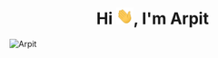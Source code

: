 <h1 align="center">Hi <img src="https://github.com/SAMAYV/SAMAYV/blob/main/Assets/hi.gif" width="30px">, I'm Arpit</h1>

<p align="left"> <img src=https://komarev.com/ghpvc/?username=arpitkekri alt=Arpit Kumar Jain/> </p>



<!--
**arpitkekri/arpitkekri** is a ✨ _special_ ✨ repository because its `README.md` (this file) appears on your GitHub profile.

Here are some ideas to get you started:

- 🔭 I’m currently working on ...
- 🌱 I’m currently learning ...
- 👯 I’m looking to collaborate on ...
- 🤔 I’m looking for help with ...
- 💬 Ask me about ...
- 📫 How to reach me: ...
- 😄 Pronouns: ...
- ⚡ Fun fact: ...
-->
